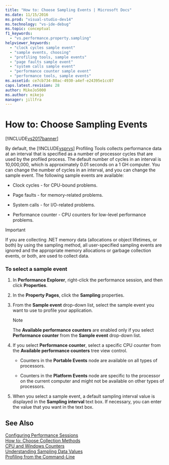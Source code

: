 ```yaml
---
title: "How to: Choose Sampling Events | Microsoft Docs"
ms.date: 11/15/2016
ms.prod: "visual-studio-dev14"
ms.technology: "vs-ide-debug"
ms.topic: conceptual
f1_keywords: 
  - "vs.performance.property.sampling"
helpviewer_keywords: 
  - "clock cycles sample event"
  - "sample events, choosing"
  - "profiling tools, sample events"
  - "page faults sample event"
  - "system calls sample event"
  - "performance counter sample event"
  - "performance tools, sample events"
ms.assetid: ce7cb734-80ac-4930-a4ef-e24395e1cc07
caps.latest.revision: 28
author: MikeJo5000
ms.author: mikejo
manager: jillfra
---
```

# How to: Choose Sampling Events
[!INCLUDE[vs2017banner](../includes/vs2017banner.md)]

By default, the [!INCLUDE[vsprvs](../includes/vsprvs-md.md)] Profiling Tools collects performance data at an interval that is specified as a number of processor cycles that are used by the profiled process. The default number of cycles in an interval is 10,000,000, which is approximately 0.01 seconds on a 1 GH computer. You can change the number of cycles in an interval, and you can change the sample event. The following sample events are available:  
  
- Clock cycles - for CPU-bound problems.  
  
- Page faults - for memory-related problems.  
  
- System calls - for I/O-related problems.  
  
- Performance counter - CPU counters for low-level performance problems.  
  
> [!IMPORTANT]
>  If you are collecting .NET memory data (allocations or object lifetimes, or both) by using the sampling method, all user-specified sampling events are ignored and the appropriate memory allocations or garbage collection events, or both, are used to collect data.  
  
### To select a sample event  
  
1. In **Performance Explorer**, right-click the performance session, and then click **Properties**.  
  
2. In the **Property Pages**, click the **Sampling** properties.  
  
3. From the **Sample event** drop-down list, select the sample event you want to use to profile your application.  
  
    > [!NOTE]
    >  The **Available performance counters** are enabled only if you select **Performance counter** from the **Sample event** drop-down list.  
  
4. If you select **Performance counter**, select a specific CPU counter from the **Available performance counters** tree view control.  
  
    -   Counters in the **Portable Events** node are available on all types of processors.  
  
    -   Counters in the **Platform Events** node are specific to the processor on the current computer and might not be available on other types of processors.  
  
5. When you select a sample event, a default sampling interval value is displayed in the **Sampling interval** text box. If necessary, you can enter the value that you want in the text box.  
  
## See Also  
 [Configuring Performance Sessions](../profiling/configuring-performance-sessions.md)   
 [How to: Choose Collection Methods](../profiling/how-to-choose-collection-methods.md)   
 [CPU and Windows Counters](../profiling/cpu-and-windows-counters.md)   
 [Understanding Sampling Data Values](../profiling/understanding-sampling-data-values.md)   
 [Profiling from the Command-Line](../profiling/using-the-profiling-tools-from-the-command-line.md)
